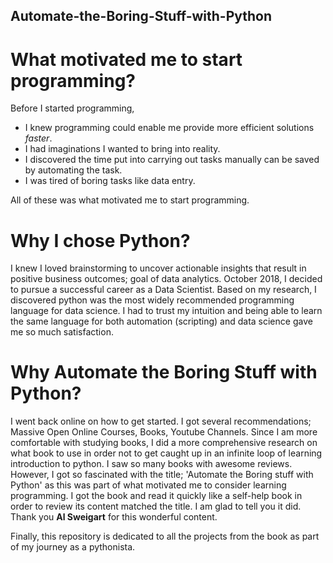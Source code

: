 ## Automate-the-Boring-Stuff-with-Python

# What motivated me to start programming?
Before I started programming, 
* I knew programming could enable me provide more efficient solutions *faster*.
* I had imaginations I wanted to bring into reality.
* I discovered the time put into carrying out tasks manually can be saved by automating the task.
* I was tired of boring tasks like data entry.

All of these was what motivated me to start programming.

# Why I chose Python?
I knew I loved brainstorming to uncover actionable insights that result in positive business outcomes; goal of data analytics.
October 2018, I decided to pursue a successful career as a Data Scientist. Based on my research, I discovered python was the most widely recommended programming language for data science. I had to trust my intuition and being able to learn the same language for both automation (scripting) and data science gave me so much satisfaction.

# Why Automate the Boring Stuff with Python?
I went back online on how to get started. I got several recommendations; Massive Open Online Courses, Books, Youtube Channels. Since I am more comfortable with studying books, I did a more comprehensive research on what book to use in order not to get caught up in an infinite loop of learning introduction to python. I saw so many books with awesome reviews. However, I got so fascinated with the title; 'Automate the Boring stuff with Python' as this was part of what motivated me to consider learning programming. I got the book and read it quickly like a self-help book in order to review its content matched the title. I am glad to tell you it did. Thank you **Al Sweigart** for this wonderful content.

Finally, this repository is dedicated to all the projects from the book as part of my journey as a pythonista.


